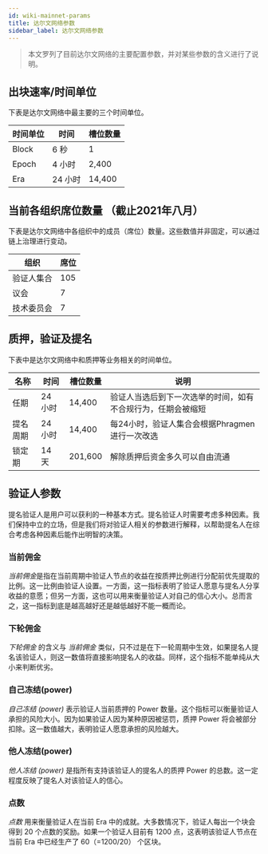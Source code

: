 ```yaml
---
id: wiki-mainnet-params
title: 达尔文网络参数
sidebar_label: 达尔文网络参数
---
```


> 本文罗列了目前达尔文网络的主要配置参数，并对某些参数的含义进行了说明。

## 出块速率/时间单位

下表是达尔文网络中最主要的三个时间单位。

| 时间单位 | 时间      | 槽位数量 |
| -------- | --------- | ----- |
| Block    | 6 秒 | 1     |
| Epoch    | 4 小时    | 2,400 |
| Era      | 24 小时  |14,400 |


## 当前各组织席位数量 （截止2021年八月）
下表是达尔文网络中各组织中的成员（席位）数量。这些数值并非固定，可以通过链上治理进行变动。

| 组织 | 席位  |
| -------- | --------- |
| 验证人集合   | 105 |
| 议会    | 7    |
| 技术委员会 | 7  |

## 质押，验证及提名
下表中是达尔文网络中和质押等业务相关的时间单位。

| 名称                | 时间                               | 槽位数量                                                     | 说明                                                                                                                                      |
| ----------------------- | ---------------------------------- | ---------------------------------------------------------- | ------------------------------------------------------------------------------------------------------------------------------------------------ |
| 任期           | 24 小时                            | 14,400                                                      | 验证人当选后到下一次选举的时间，如有不合规行为，任期会被缩短 |
| 提名周期       | 24 小时                            | 14,400                                                      | 每24小时，验证人集合会根据Phragmen进行一次改选                                                        |
| 锁定期         | 14 天                            | 201,600                                                    | 解除质押后资金多久可以自由流通                 |
                                                             
## 验证人参数
提名验证人是用户可以获利的一种基本方式。提名验证人时需要考虑多种因素。我们保持中立的立场，但是我们将对验证人相关的参数进行解释，以帮助提名人在综合考虑各种因素后能作出明智的决策。

### 当前佣金
*当前佣金*是指在当前周期中验证人节点的收益在按质押比例进行分配前优先提取的比例。这一比例由验证人设置。一方面，这一指标表明了验证人愿意与提名人分享收益的意愿；但另一方面，这也可以用来衡量验证人对自己的信心大小。总而言之，这一指标到底是越高越好还是越低越好不能一概而论。

### 下轮佣金
*下轮佣金* 的含义与 *当前佣金* 类似，只不过是在下一轮周期中生效，如果提名人提名该验证人，则这一数值将直接影响提名人的收益。同样，这个指标不能单纯从大小来判断优劣。

### 自己冻结(power)
 *自己冻结 (power)* 表示验证人当前质押的 Power 数量。这个指标可以衡量验证人承担的风险大小。因为如果验证人因为某种原因被惩罚，质押 Power 将会被部分扣除。这一数值越大，表明验证人愿意承担的风险越大。

### 他人冻结(power)
*他人冻结 (power)* 是指所有支持该验证人的提名人的质押 Power 的总数。这一定程度反映了提名人对该验证人的信心。

### 点数
*点数* 用来衡量验证人在当前 Era 中的成就。大多数情况下，验证人每出一个块会得到 20 个点数的奖励。如果一个验证人目前有 1200 点，这表明该验证人节点在当前 Era 中已经生产了 60（=1200/20） 个区块。